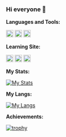 ### Hi everyone 👋


**Languages and Tools:**

[<code><img alt="Php" height="20px" src="https://seeklogo.com/images/P/PHP-logo-0B2FDC4529-seeklogo.com.png"/></code>](https://www.php.net/)
[<code><img alt="PocketMine" height="20px" src="https://avatars3.githubusercontent.com/u/3150836?s=200&v=4"/></code>](https://github.com/pmmp/PocketMine-MP)
[<code><img alt="Poggit" height="20px" src="https://avatars2.githubusercontent.com/u/22427965?s=400&u=ab2083244b63dc147f5841cd9e5399634a8b0853&v=4"/></code>](https://poggit.pmmp.io)

**Learning Site:**

[<code><img alt="W3schools" height="20px" src="https://lh3.googleusercontent.com/i-ij7KM2pFUUpFE31QAUDXg5mzGFNbm16S4tjmg2ZyuhCGLgNJ8oXJRbq7ysh6LoZg"/></code>](https://www.w3schools.com)
[<code><img alt="Codecademy" height="20px" src="https://encrypted-tbn0.gstatic.com/images?q=tbn%3AANd9GcS0MxkiHXuMHk1yjEzqcKyJgiVviNPj8j8Azw&usqp=CAU"/></code>](https://www.codecademy.com)
[<code><img alt="Stackoverflow" height="20px" src="https://cdn.sstatic.net/Sites/stackoverflow/Img/favicon.ico?v=ec617d715196"/></code>](https://stackoverflow.com/)

**My Stats:**

[![My Stats](https://github-readme-stats.vercel.app//api?username=Pedhot-Dev&show_icons=true&count_private=true&hide_title=true&bg_color=30,e96443,904e95&title_color=fff&text_color=fff)](https://github.com/Pedhot-Dev/)

**My Langs:**

[![My Langs](https://github-readme-stats.vercel.app/api/top-langs/?username=Pedhot-Dev&layout=compact&bg_color=30,e96443,904e95&title_color=fff&text_color=fff)](https://github.com/Pedhot-Dev/)

**Achievements:**

[![trophy](https://github-profile-trophy.vercel.app/?username=Pedhot-Dev&theme=onedark)](https://github.com/ryo-ma/github-profile-trophy)
